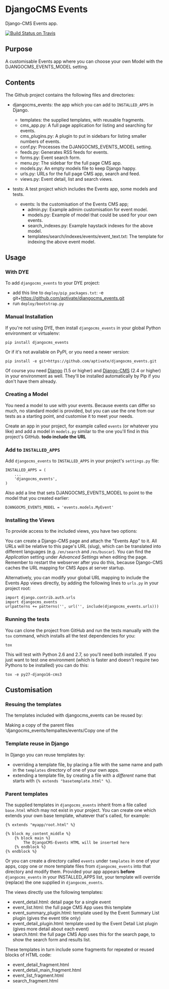 # DjangoCMS Events

Django-CMS Events app.

[![Build Status on Travis](https://travis-ci.org/aptivate/djangocms_events.svg?branch=master)](https://travis-ci.org/aptivate/djangocms_events)

## Purpose

A customisable Events app where you can choose your own Model with the
DJANGOCMS_EVENTS_MODEL setting.

## Contents

The Github project contains the following files and directories:

* djangocms_events: the app which you can add to `INSTALLED_APPS` in Django.
  * templates: the supplied templates, with reusable fragments.
  * cms_app.py: A full page application for listing and searching for events.
  * cms_plugins.py: A plugin to put in sidebars for listing smaller numbers of events.
  * conf.py: Processes the DJANGOCMS_EVENTS_MODEL setting.
  * feeds.py: Generates RSS feeds for events.
  * forms.py: Event search form.
  * menu.py: The sidebar for the full page CMS app.
  * models.py: An empty models file to keep Django happy.
  * urls.py: URLs for the full page CMS app, search and feed.
  * views.py: Event detail, list and search views.

* tests: A test project which includes the Events app, some models and tests.
  * events: Is the customisation of the Events CMS app;
    * admin.py: Example admim customisation for event model.
    * models.py: Example of model that could be used for your own events.
    * search_indexes.py: Example haystack indexes for the above model.
    * templates/search/indexes/events/event_text.txt: The template for indexing the above event model.

## Usage

### With DYE

To add `djangocms_events` to your DYE project:

* add this line to `deploy/pip_packages.txt`:
    -e git+https://github.com/aptivate/djangocms_events.git
* run `deploy/bootstrap.py`

### Manual Installation

If you're not using DYE, then install `djangocms_events` in your global Python
environment or virtualenv:

    pip install djangocms_events

Or if it's not available on PyPI, or you need a newer version:

    pip install -e git+https://github.com/aptivate/djangocms_events.git

Of course you need [Django](https://www.djangoproject.com/)
(1.5 or higher) and
[Django-CMS](https://www.django-cms.org/en/) (2.4 or higher) in your
environment as well. They'll be installed automatically by Pip if you don't
have them already.

### Creating a Model

You need a model to use with your events. Because events can differ so much,
no standard model is provided, but you can use the one from our tests as a
starting point, and customise it to meet your needs.

Create an app in your project, for example called `events` (or whatever you
like) and add a model in `models.py` similar to the one you'll find in
this project's GitHub. **todo include the URL**

### Add to `INSTALLED_APPS`

Add `djangocms_events` to `INSTALLED_APPS` in your project's `settings.py` file:

    INSTALLED_APPS = (
        ...
        'djangocms_events',
    )

Also add a line that sets DJANGOCMS_EVENTS_MODEL to point to the model that
you created earlier:

    DJANGOCMS_EVENTS_MODEL = 'events.models.MyEvent'

### Installing the Views

To provide access to the included views, you have two options:

You can create a Django-CMS page and attach the "Events App" to it.
All URLs will be relative to this page's URL (slug), which can be translated
into different languages (e.g. `/en/search` and `/es/buscar`).
You can find the *Application* setting under *Advanced Settings* when
editing the page. Remember to restart the webserver after you do this,
because Django-CMS caches the URL mapping for CMS Apps at server startup.

Alternatively, you can modify your global URL mapping to include the
Events App views directly, by adding the following lines to `urls.py` in
your project root:

    import django.contrib.auth.urls
    import djangocms_events
    urlpatterns += patterns('', url('', include(djangocms_events.urls)))

### Running the tests

You can clone the project from GitHub and run the tests manually with the
`tox` command, which installs all the test dependencies for you:

    tox

This will test with Python 2.6 and 2.7, so you'll need both installed. If
you just want to test one environment (which is faster and doesn't require
two Pythons to be installed) you can do this:

    tox -e py27-django16-cms3

## Customisation

### Resuing the templates

The templates included with djangocms_events can be reused by:

Making a copy of the parent files 'djangocms_events/tempaltes/events/Copy one of the 

### Template reuse in Django

In Django you can reuse templates by:

* overriding a template file, by placing a file with the same name and path
  in the `templates` directory of one of your own apps.
* extending a template file, by creating a file with a *different* name that
  starts with `{% extends "basetemplate.html" %}`.

### Parent templates

The supplied templates in `djangocms_events` inherit from a file called
`base.html` which may not exist in your project. You can create one which
extends your own base template, whatever that's called, for example:

    {% extends "myapp/root.html" %}

    {% block my_content_middle %}
        {% block main %}
            The DjangoCMS-Events HTML will be inserted here
        {% endblock %}
    {% endblock %}

Or you can create a directory called `events` under `templates` in one of
your apps, copy one or more template files from `djangocms_events` into that
directory and modify them. Provided your app appears **before**
`djangocms_events` in your INSTALLED_APPS list, your template will override
(replace) the one supplied in `djangocms_events`.

The views directly use the following templates:

* event_detail.html: detail page for a single event
* event_list.html: the full page CMS App uses this template
* event_summary_plugin.html: template used by the Event Summary List plugin
  (gives the event title only)
* event_detail_plugin.html: template used by the Event Detail List plugin
  (gives more detail about each event)
* search.html: the full page CMS App uses this for the search page, to
  show the search form and results list.

These templates in turn include some fragments for repeated or reused
blocks of HTML code:

* event_detail_fragment.html
* event_detail_main_fragment.html
* event_list_fragment.html
* search_fragment.html
